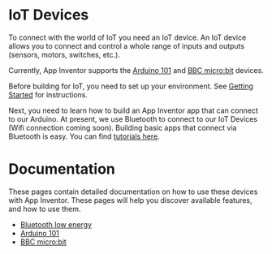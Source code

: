 # IoT Devices
To connect with the world of IoT you need an IoT device. An IoT device allows you to connect and control a whole range of inputs and outputs (sensors, motors, switches, etc.).

Currently, App Inventor supports the [Arduino 101](#/arduino101/arduino101intro) and [BBC micro:bit](#/microbit/microbitintro) devices.

Before building for IoT, you need to set up your environment. See [Getting Started](#/getstarted/intro) for instructions.

Next, you need to learn how to build an App Inventor app that can connect to our Arduino. At present, we use Bluetooth to connect to our IoT Devices (Wifi connection coming soon). Building basic apps that connect via Bluetooth is easy. You can find [tutorials here](#/teachers/tutorials).

# Documentation
These pages contain detailed documentation on how to use these devices with App Inventor. These pages will help you discover available features, and how to use them.

*   [Bluetooth low energy](#/bluetoothle/bluetoothleintro)
*   [Arduino 101](#/arduino101/arduino101intro)
*   [BBC micro:bit](#/microbit/microbitintro)
